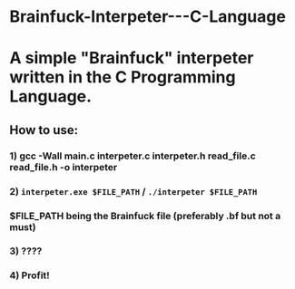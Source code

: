 # Brainfuck-Interpeter---C-Language
# A simple "Brainfuck" interpeter written in the C Programming Language.
## How to use:
### 1) gcc -Wall main.c interpeter.c interpeter.h read_file.c read_file.h -o interpeter
### 2) ` interpeter.exe $FILE_PATH ` / ` ./interpeter $FILE_PATH ` 
###         $FILE_PATH being the Brainfuck file (preferably .bf but not a must)
### 3) ????
### 4) Profit!

